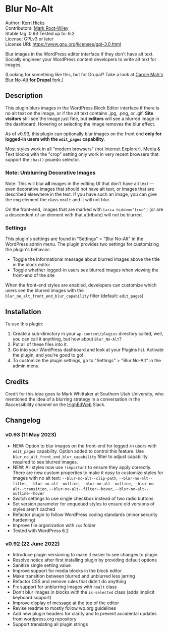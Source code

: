 # Blur No-Alt

Author: [Kerri Hicks](https://kerri.is)  
Contributors: [Mark Root-Wiley](https://MRWweb.com)  
Stable tag: 0.93
Tested up to: 6.2  
License: GPLv3 or later  
License URI: https://www.gnu.org/licenses/gpl-3.0.html  

Blur images in the WordPress editor interface if they don't have alt text. Socially engineer your WordPress content developers to write alt text for images.

(Looking for something like this, but for Drupal? Take a look at [Carole Mah's Blur No-Alt **for Drupal** fork](https://github.com/c-e-mah/blur_no_alt).)

## Description

This plugin blurs images in the WordPress Block Editor interface if there is no alt text on the image, or if the alt text contains .jpg, .png, or .gif. **Site visitors** still see the image just fine, but **editors** will see a blurred image in the dashboard. Hovering or selecting the image removes the blur effect.

As of v0.93, this plugin can optionally blur images on the front end **only for logged-in users with the `edit_pages` capability**.

Most styles work in all "modern browsers" (not Internet Explorer). Media & Text blocks with the "crop" setting only work in very recent browsers that support the `:has()` psuedo selector.

### Note: Unblurring Decorative Images

Note: This will blur __all__ images in the editing UI that don't have alt text — even decorative images that should not have alt text, or images that are described elsewhere in the text. If you have such an image, you can give the img element the class `noalt` and it will not blur.

On the front-end, images that are marked with `[aria-hidden="true"]` (or are a descendent of an element with that attribute) will not be blurred.

### Settings

This plugin's settings are found in "Settings" > "Blur No-Alt" in the WordPress admin menu. The plugin provides two settings for customizing the plugin's behavior:

- Toggle the informational message about blurred images above the title in the block editor
- Toggle whether logged-in users see blurred images when viewing the front-end of the site

When the front-end styles are enabled, developers can customize which users see the blurred images with the `blur_no_alt_front_end_blur_capability` filter (default: `edit_pages`)


## Installation

To use this plugin:

1. Create a sub-directory in your `wp-content/plugins` directory called, well, you can call it anything, but how about `Blur_No-Alt`?
2. Put all of these files into it. 
3. Go into your WordPress dashboard and look at your Plugins list. Activate the plugin, and you're good to go!
4. To customize the plugin settings, go to "Settings" > "Blur No-Alt" in the admin menu.

## Credits

Credit for this idea goes to Mark Whittaker at Southern Utah University, who mentioned the idea of a blurring strategy in a conversation in the #accessibility channel on the [HighEdWeb](https://www.highedweb.org/) Slack.

## Changelog

### v0.93 (11 May 2023)
- NEW: Option to blur images on the front-end for logged-in users with `edit_pages` capability. Option added to control this feature. Use `blur_no_alt_front_end_blur_capability` filter to adjust capability required to see blurred images.
- NEW: All styles now use `!important` to ensure they apply correctly. There are new custom properties to make it easy to customize styles for images with no alt text: `--blur-no-alt--clip-path`, `--blur-no-alt--filter`, `--blur-no-alt--outline`, `--blur-no-alt--outline`, `--blur-no-alt--transition`, `--blur-no-alt--filter--hover`, `--blur-no-alt--outline--hover`
- Switch settings to use single checkbox instead of two radio buttons
- Set version parameter for enqueued styles to ensure old versions of styles aren't cached
- Refactor plugin to follow WordPress coding standards (minor security hardening)
- Improve file organization with `css` folder
- Tested with WordPress 6.2

### v0.92 (22 June 2022)

- Introduce plugin versioning to make it easier to see changes to plugin
- Resolve notice after first installing plugin by providing default options
- Sanitize single setting value
- Improve support for media blocks in the block editor
- Make transition between blurred and unblurred less jarring
- Refactor CSS and remove rules that didn't do anything
- Fix support for unblurring images with `noalt` class
- Don't blur images in blocks with the `is-selected` class (adds implicit keyboard support)
- Improve display of message at the top of the editor
- Revise readme to mostly follow wp.org guidelines
- Add new plugin headers for clarity and to prevent accidental updates from wordpress.org repository
- Support translating all plugin strings
